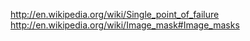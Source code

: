 http://en.wikipedia.org/wiki/Single_point_of_failure
http://en.wikipedia.org/wiki/Image_mask#Image_masks
